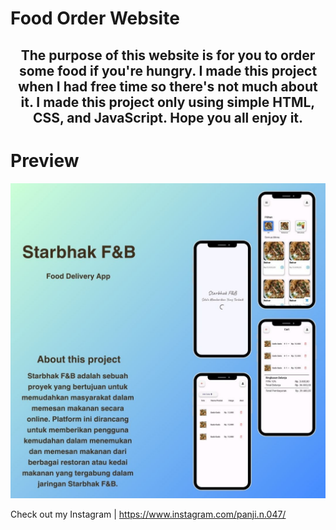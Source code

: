 # Food Order Website 

<center>

## The purpose of this website is for you to order some food if you're hungry. I made this project when I had free time so there's not much about it. I made this project only using simple HTML, CSS, and JavaScript. Hope you all enjoy it.

</center>


  # Preview 
  
  ![Preview Image](Assets/docs/starbhak_fnb-mobile.jpg)

 Check out my Instagram | <a href="https://www.instagram.com/panji.n.047/" target="_blank">https://www.instagram.com/panji.n.047/</a>
